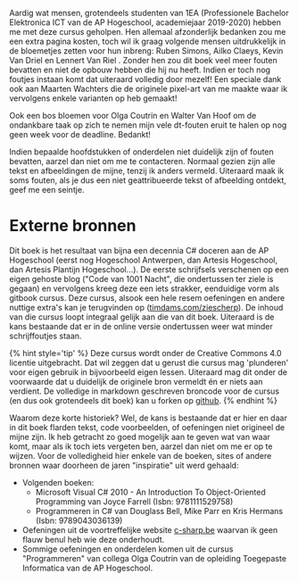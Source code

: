 Aardig wat mensen, grotendeels studenten van 1EA (Professionele Bachelor Elektronica ICT van de AP Hogeschool, academiejaar 2019-2020) hebben me met deze cursus geholpen. Hen allemaal afzonderlijk bedanken zou me een extra pagina kosten, toch wil ik graag volgende mensen uitdrukkelijk in de bloemetjes zetten voor hun inbreng: Ruben Simons,  Ailko Claeys, Kevin  Van Driel en Lennert Van Riel . Zonder hen zou dit boek veel meer fouten bevatten en niet de opbouw hebben die hij nu heeft. Indien er toch nog foutjes instaan komt dat uiteraard volledig door mezelf! Een speciale dank ook aan Maarten Wachters die de originele pixel-art van me maakte waar ik vervolgens enkele varianten op heb gemaakt!

Ook een bos bloemen voor Olga Coutrin en Walter Van Hoof om de ondankbare taak op zich te nemen mijn vele dt-fouten eruit te halen op nog geen week voor de deadline. Bedankt!


Indien bepaalde hoofdstukken of onderdelen niet duidelijk zijn of fouten bevatten, aarzel dan niet om me te contacteren. Normaal gezien zijn alle tekst en afbeeldingen de mijne, tenzij ik anders vermeld. Uiteraard maak ik soms fouten, als je dus een niet geattribueerde tekst of afbeelding ontdekt, geef me een seintje.

# Externe bronnen
Dit boek is het resultaat van bijna een decennia C# doceren aan de AP Hogeschool (eerst nog Hogeschool Antwerpen, dan Artesis Hogeschool, dan Artesis Plantijn Hogeschool...). De eerste schrijfsels verschenen op een eigen gehoste blog ("Code van 1001 Nacht", die ondertussen ter ziele is gegaan) en vervolgens kreeg deze een iets strakker, eenduidige vorm als gitbook cursus. Deze cursus, alsook een hele resem oefeningen en andere nuttige extra's kan je terugvinden op ([timdams.com/ziescherp](https://timdams.com/ziescherp/)). De inhoud van die cursus loopt integraal gelijk aan die van dit boek. Uiteraard is de kans bestaande dat er in de online versie ondertussen weer wat minder schrijffoutjes staan. 

{% hint style='tip' %}
Deze cursus wordt onder de Creative Commons 4.0 licentie uitgebracht. Dat wil zeggen dat u gerust die cursus mag 'plunderen' voor eigen gebruik in bijvoorbeeld eigen lessen. Uiteraard mag dit onder de voorwaarde dat u duidelijk de originele bron vermeldt én er niets aan verdient. 
De volledige in markdown geschreven broncode voor de cursus (en dus ook grotendeels dit boek) kan u forken op [github](https://github.com/timdams/csharpbook).
{% endhint %}

Waarom deze korte historiek? Wel, de kans is bestaande dat er hier en daar in dit boek flarden tekst, code voorbeelden, of oefeningen niet origineel de mijne zijn. Ik heb getracht zo goed mogelijk aan te geven wat van waar komt, maar als ik toch iets vergeten ben, aarzel dan niet om me er op te wijzen. Voor de volledigheid hier enkele van de boeken, sites of andere bronnen waar doorheen de jaren "inspiratie" uit werd gehaald:

* Volgenden boeken:
  * Microsoft Visual C# 2010 - An Introduction To Object-Oriented Programming van Joyce Farrell (Isbn: 9781111529758)
  * Programmeren in C# van Douglass Bell, Mike Parr en Kris Hermans (Isbn: 9789043036139)
* Oefeningen uit de voortreffelijke website [c-sharp.be](https://www.c-sharp.be/) waarvan ik geen flauw benul heb wie deze onderhoudt.
* Sommige oefeningen en onderdelen komen uit  de cursus "Programmeren" van collega Olga Coutrin van de opleiding Toegepaste Informatica van de AP Hogeschool.


